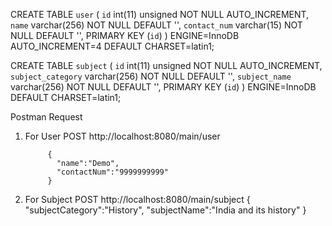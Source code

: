 CREATE TABLE `user` (
  `id` int(11) unsigned NOT NULL AUTO_INCREMENT,
  `name` varchar(256) NOT NULL DEFAULT '',
  `contact_num` varchar(15) NOT NULL DEFAULT '',
  PRIMARY KEY (`id`)
) ENGINE=InnoDB AUTO_INCREMENT=4 DEFAULT CHARSET=latin1;


CREATE TABLE `subject` (
  `id` int(11) unsigned NOT NULL AUTO_INCREMENT,
  `subject_category` varchar(256) NOT NULL DEFAULT '',
  `subject_name` varchar(256) NOT NULL DEFAULT '',
  PRIMARY KEY (`id`)
) ENGINE=InnoDB DEFAULT CHARSET=latin1;


Postman Request
1) For User
  POST    http://localhost:8080/main/user
            
            {
              "name":"Demo",
              "contactNum":"9999999999"
            }
           
2) For Subject
  POST    http://localhost:8080/main/subject
            {
              "subjectCategory":"History",
              "subjectName":"India and its history"
            }  
